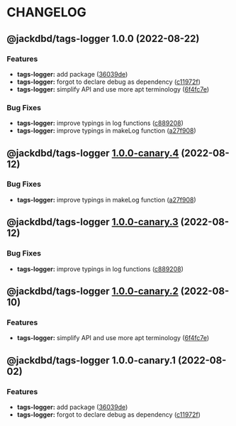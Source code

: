 # CHANGELOG

## @jackdbd/tags-logger 1.0.0 (2022-08-22)


### Features

* **tags-logger:** add package ([36039de](https://github.com/jackdbd/calderone/commit/36039de61494b7478f58abaf099adacec86854af))
* **tags-logger:** forgot to declare debug as dependency ([c11972f](https://github.com/jackdbd/calderone/commit/c11972fe5d271ff5f214e796bac1620ed9dadc52))
* **tags-logger:** simplify API and use more apt terminology ([6f4fc7e](https://github.com/jackdbd/calderone/commit/6f4fc7ed1a163d8edb7da0423b97c7113e2aab86))


### Bug Fixes

* **tags-logger:** improve typings in log functions ([c889208](https://github.com/jackdbd/calderone/commit/c8892080945ee46d9541c6f52ba946eb1501c1bf))
* **tags-logger:** improve typings in makeLog function ([a27f908](https://github.com/jackdbd/calderone/commit/a27f90860c316243f60519d05622bb8e68b266f6))

## @jackdbd/tags-logger [1.0.0-canary.4](https://github.com/jackdbd/calderone/compare/@jackdbd/tags-logger@1.0.0-canary.3...@jackdbd/tags-logger@1.0.0-canary.4) (2022-08-12)


### Bug Fixes

* **tags-logger:** improve typings in makeLog function ([a27f908](https://github.com/jackdbd/calderone/commit/a27f90860c316243f60519d05622bb8e68b266f6))

## @jackdbd/tags-logger [1.0.0-canary.3](https://github.com/jackdbd/calderone/compare/@jackdbd/tags-logger@1.0.0-canary.2...@jackdbd/tags-logger@1.0.0-canary.3) (2022-08-12)


### Bug Fixes

* **tags-logger:** improve typings in log functions ([c889208](https://github.com/jackdbd/calderone/commit/c8892080945ee46d9541c6f52ba946eb1501c1bf))

## @jackdbd/tags-logger [1.0.0-canary.2](https://github.com/jackdbd/calderone/compare/@jackdbd/tags-logger@1.0.0-canary.1...@jackdbd/tags-logger@1.0.0-canary.2) (2022-08-10)


### Features

* **tags-logger:** simplify API and use more apt terminology ([6f4fc7e](https://github.com/jackdbd/calderone/commit/6f4fc7ed1a163d8edb7da0423b97c7113e2aab86))

## @jackdbd/tags-logger 1.0.0-canary.1 (2022-08-02)


### Features

* **tags-logger:** add package ([36039de](https://github.com/jackdbd/calderone/commit/36039de61494b7478f58abaf099adacec86854af))
* **tags-logger:** forgot to declare debug as dependency ([c11972f](https://github.com/jackdbd/calderone/commit/c11972fe5d271ff5f214e796bac1620ed9dadc52))
